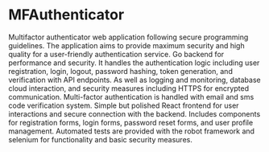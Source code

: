# MFAuthenticator
Multifactor authenticator web application following secure programming guidelines. The application aims to provide maximum security and high quality for a user-friendly authentication service.
Go backend for performance and security. It handles the authentication logic including user registration, login, logout, password hashing, token generation, and verification with API endpoints. As well as logging and monitoring, database cloud interaction, and security measures including HTTPS for encrypted communication. Multi-factor authentication is handled with email and sms code verification system.
Simple but polished React frontend for user interactions and secure connection with the backend. Includes components for registration forms, login forms, password reset forms, and user profile management.
Automated tests are provided with the robot framework and selenium for functionality and basic security measures.

